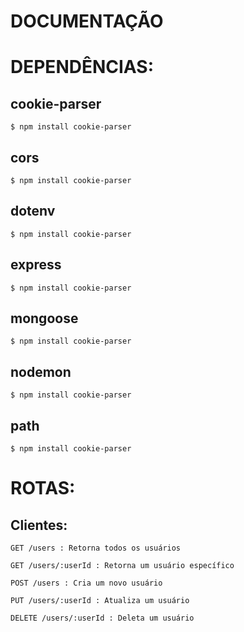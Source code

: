 # DOCUMENTAÇÃO

# DEPENDÊNCIAS:

## cookie-parser
```
$ npm install cookie-parser
```
## cors
```
$ npm install cookie-parser
```
## dotenv
```
$ npm install cookie-parser
```
## express
```
$ npm install cookie-parser
```
## mongoose
```
$ npm install cookie-parser
```
## nodemon
```
$ npm install cookie-parser
```
## path
```
$ npm install cookie-parser
```


# ROTAS:

## Clientes:

```
GET /users : Retorna todos os usuários
```

```
GET /users/:userId : Retorna um usuário específico
```

```
POST /users : Cria um novo usuário
```

```
PUT /users/:userId : Atualiza um usuário
```

```
DELETE /users/:userId : Deleta um usuário
```
